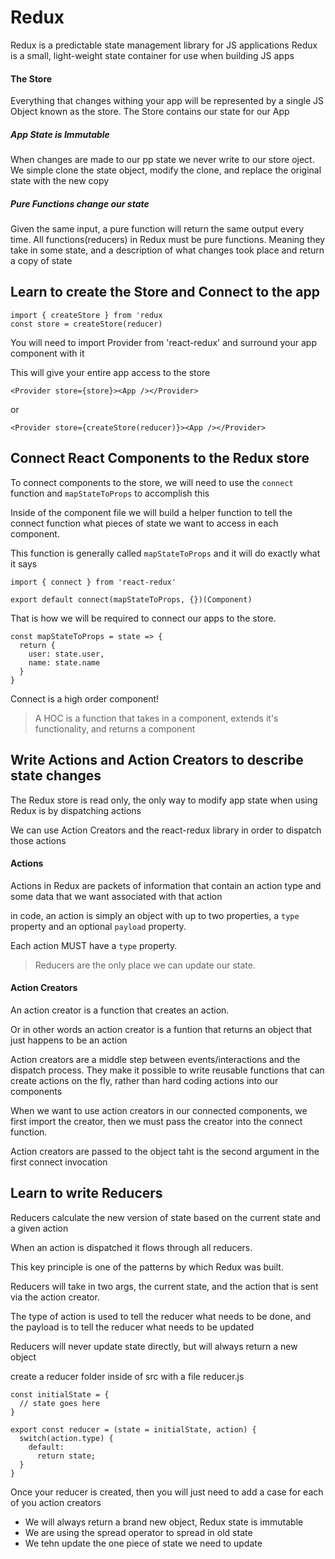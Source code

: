 # Redux

Redux is a predictable state management library for JS applications
Redux is a small, light-weight state container for use when building JS apps

#### The Store

Everything that changes withing your app will be represented by a single JS Object known as the store.
The Store contains our state for our App

##### App State is Immutable

When changes are made to our pp state we never write to our store oject. We simple clone the state object, modify the clone, and replace the original state with the new copy

##### Pure Functions change our state

Given the same input, a pure function will return the same output every time. All functions(reducers) in Redux must be pure functions.
Meaning they take in some state, and a description of what changes took place and return a copy of state

## Learn to create the Store and Connect to the app

    import { createStore } from 'redux
    const store = createStore(reducer)

You will need to import Provider from 'react-redux' and surround your app component with it

This will give your entire app access to the store

    <Provider store={store}><App /></Provider>

or

    <Provider store={createStore(reducer)}><App /></Provider>

## Connect React Components to the Redux store

To connect components to the store, we will need to use the `connect` function and `mapStateToProps` to accomplish this

Inside of the component file we will build a helper function to tell the connect function what pieces of state we want to access in each component.

This function is generally called `mapStateToProps` and it will do exactly what it says

    import { connect } from 'react-redux'

    export default connect(mapStateToProps, {})(Component)

That is how we will be required to connect our apps to the store.

    const mapStateToProps = state => {
      return {
        user: state.user,
        name: state.name
      }
    }

Connect is a high order component!

> A HOC is a function that takes in a component, extends it's functionality, and returns a component

## Write Actions and Action Creators to describe state changes

The Redux store is read only, the only way to modify app state when using Redux is by dispatching actions

We can use Action Creators and the react-redux library in order to dispatch those actions

#### Actions

Actions in Redux are packets of information that contain an action type and some data that we want associated with that action

in code, an action is simply an object with up to two properties, a `type` property and an optional `payload` property.

Each action MUST have a `type` property.

> Reducers are the only place we can update our state.

#### Action Creators

An action creator is a function that creates an action.

Or in other words an action creator is a funtion that returns an object that just happens to be an action

Action creators are a middle step between events/interactions and the dispatch process. They make it possible to write reusable functions that can create actions on the fly, rather than hard coding actions into our components

When we want to use action creators in our connected components, we first import the creator, then we must pass the creator into the connect function.

Action creators are passed to the object taht is the second argument in the first connect invocation

## Learn to write Reducers

Reducers calculate the new version of state based on the current state and a given action

When an action is dispatched it flows through all reducers.

This key principle is one of the patterns by which Redux was built.

Reducers will take in two args, the current state, and the action that is sent via the action creator.

The type of action is used to tell the reducer what needs to be done, and the payload is to tell the reducer what needs to be updated

Reducers will never update state directly, but will always return a new object

create a reducer folder inside of src with a file reducer.js

    const initialState = {
      // state goes here
    }

    export const reducer = (state = initialState, action) {
      switch(action.type) {
        default:
          return state;
      }
    }

Once your reducer is created, then you will just need to add a case for each of you action creators

- We will always return a brand new object, Redux state is immutable
- We are using the spread operator to spread in old state
- We tehn update the one piece of state we need to update
